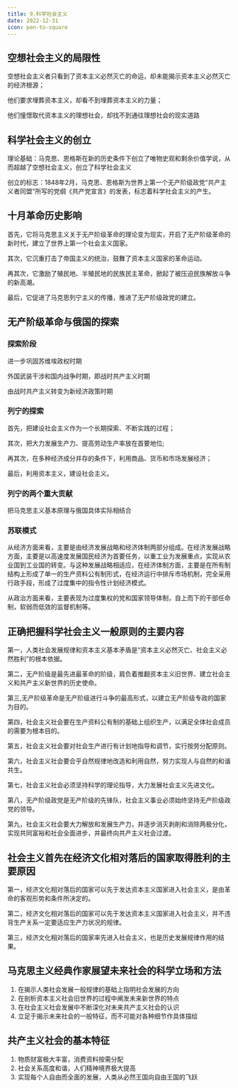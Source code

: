 ```yaml
---
title: 9.科学社会主义
date: 2022-12-31
icon: pen-to-square
---
```


## 空想社会主义的局限性<Badge text="选择题" type="tip" />

空想社会主义者只看到了资本主义必然灭亡的命运，却未能揭示资本主义必然灭亡的经济根源；

他们要求埋葬资本主义，却看不到埋葬资本主义的力量；

他们憧憬取代资本主义的理想社会，却找不到通往理想社会的现实道路

## 科学社会主义的创立<Badge text="选择题" type="tip" />

理论基础：马克思、恩格斯在新的历史条件下创立了唯物史观和剩余价值学说，从而超越了空想社会主义，创立了科学社会主义

创立的标志：1848年2月，马克思、恩格斯为世界上第一个无产阶级政党“共产主义者同盟”所写的党纲《共产党宣言》的发表，标志着科学社会主义的产生。

## 十月革命历史影响<Badge text="选择题" type="tip" />

首先，它将马克思主义关于无产阶级革命的理论变为现实，开启了无产阶级革命的新时代，建立了世界上第一个社会主义国家。

其次，它沉重打击了帝国主义的统治，鼓舞了资本主义国家的革命运动。

再其次，它激励了殖民地、半殖民地的民族民主革命，掀起了被压迫民族解放斗争的新高潮。

最后，它促进了马克思列宁主义的传播，推进了无产阶级政党的建立。

## 无产阶级革命与俄国的探索<Badge text="选择题" type="tip" />

### 探索阶段

进一步巩固苏维埃政权时期

外国武装干涉和国内战争时期，即战时共产主义时期

由战时共产主义转变为新经济政策时期

### 列宁的探索

首先，把建设社会主义作为一个长期探索、不断实践的过程；

其次，把大力发展生产力、提高劳动生产率放在首要地位;

再其次，在多种经济成分并存的条件下，利用商品、货币和市场发展经济；

最后，利用资本主义，建设社会主义。

### 列宁的两个重大贡献

把马克思主义基本原理与俄国具体实际相结合

### 苏联模式

从经济方面来看，主要是由经济发展战略和经济体制两部分组成。在经济发展战略方面，主要是以高速度发展国民经济为首要任务，以重工业为发展重点，实现从农业国到工业国的转变。与这种发展战略相适应，在经济体制方面，主要是在所有制结构上形成了单一的生产资料公有制形式，在经济运行中排斥市场机制，完全采用行政手段，形成了过度集中的指令性计划经济模式。

从政治方面来看，主要表现为过度集权的党和国家领导体制，自上而下的干部任命制，软弱而低效的监督机制等。

## 正确把握科学社会主义一般原则的主要内容<Badge text="了解" type="tip" />

第一，人类社会发展规律和资本主义基本矛盾是“资本主义必然灭亡、社会主义必然胜利”的根本依据。

第二，无产阶级是最先进最革命的阶级，肩负着推翻资本主义旧世界、建立社会主义和共产主义新世界的历史使命。

第三,无产阶级革命是无产阶级进行斗争的最高形式，以建立无产阶级专政的国家为目的。

第四，社会主义社会要在生产资料公有制的基础上组织生产，以满足全体社会成员的需要为根本目的。

第五，社会主义社会要对社会生产进行有计划地指导和调节，实行按劳分配原则。

第六，社会主义社会要合乎自然规律地改造和利用自然，努力实现人与自然的和谐共生。

第七，社会主义社会必须坚持科学的理论指导，大力发展社会主义先进文化。

第八，无产阶级政党是无产阶级的先锋队，社会主义事业必须始终坚持无产阶级政党的领导。

第九，社会主义社会要大力解放和发展生产力，并逐步消灭剥削和消除两极分化，实现共同富裕和社会全面进步，并最终向共产主义社会过渡。

## 社会主义首先在经济文化相对落后的国家取得胜利的主要原因<Badge text="选择题" type="tip" />

第一，经济文化相对落后的国家可以先于发达资本主义国家进入社会主义，是由革命的客观形势和条件所决定的。

第二，经济文化相对落后的国家可以先于发达资本主义国家进入社会主义，并不违背生产关系一定要适应生产力状况的规律。

第三，经济文化相对落后的国家率先进入社会主义，也是历史发展规律作用的结果。

## 马克思主义经典作家展望未来社会的科学立场和方法<Badge text="选择题" type="tip" />

1. 在揭示人类社会发展一般规律的基础上指明社会发展的方向
2. 在剖析资本主义社会旧世界的过程中阐发未来新世界的特点
3. 在社会主义社会发展中不断深化对未来共产主义社会的认识
4. 立足于揭示未来社会的一般特征，而不可能对各种细节作具体描绘

## 共产主义社会的基本特征<Badge text="选择题" type="tip" />

1. 
   物质财富极大丰富，消费资料按需分配
2. 社会关系高度和谐，人们精神境界极大提高
3. 实现每个人自由而全面的发展，人类从必然王国向自由王国的飞跃